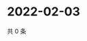 # 2022-02-03

共 0 条

<!-- BEGIN WEIBO -->
<!-- 最后更新时间 Thu Feb 03 2022 05:10:48 GMT+0800 (China Standard Time) -->

<!-- END WEIBO -->
